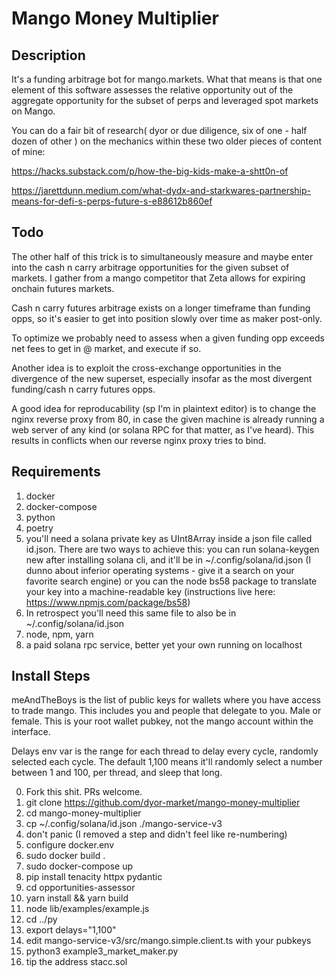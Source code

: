 # Mango Money Multiplier

## Description

It's a funding arbitrage bot for mango.markets. What that means is that one element of this software assesses the relative opportunity out of the aggregate opportunity for the subset of perps and leveraged spot markets on Mango.


You can do a fair bit of research( dyor or due diligence, six of one - half dozen of other ) on the mechanics within these two older pieces of content of mine:


https://hacks.substack.com/p/how-the-big-kids-make-a-shtt0n-of


https://jarettdunn.medium.com/what-dydx-and-starkwares-partnership-means-for-defi-s-perps-future-s-e88612b860ef


## Todo

The other half of this trick is to simultaneously measure and maybe enter into the cash n carry arbitrage opportunities for the given subset of markets. I gather from a mango competitor that Zeta allows for expiring onchain futures markets.


Cash n carry futures arbitrage exists on a longer timeframe than funding opps, so it's easier to get into position slowly over time as maker post-only. 


To optimize we probably need to assess when a given funding opp exceeds net fees to get in @ market, and execute if so.


Another idea is to exploit the cross-exchange opportunities in the divergence of the new superset, especially insofar as the most divergent funding/cash n carry futures opps.


A good idea for reproducability (sp I'm in plaintext editor) is to change the nginx reverse proxy from 80, in case the given machine is already running a web server of any kind (or solana RPC for that matter, as I've heard). This results in conflicts when our reverse nginx proxy tries to bind.


## Requirements

1. docker
2. docker-compose
3. python
4. poetry
5. you'll need a solana private key as UInt8Array inside a json file called id.json. There are two ways to achieve this: you can run solana-keygen new after installing solana cli, and it'll be in ~/.config/solana/id.json (I dunno about inferior operating systems - give it a search on your favorite search engine) or you can the node bs58 package to translate your key into a machine-readable key (instructions live here: https://www.npmjs.com/package/bs58)
6. In retrospect you'll need this same file to also be in ~/.config/solana/id.json
7. node, npm, yarn
8. a paid solana rpc service, better yet your own running on localhost

## Install Steps

meAndTheBoys is the list of public keys for wallets where you have access to trade mango. This includes you and people that delegate to you. Male or female. This is your root wallet pubkey, not the mango account within the interface.

Delays env var is the range for each thread to delay every cycle, randomly selected each cycle. The default 1,100 means it'll randomly select a number between 1 and 100, per thread, and sleep that long.


0. Fork this shit. PRs welcome.
1. git clone https://github.com/dyor-market/mango-money-multiplier
2. cd mango-money-multiplier
3. cp ~/.config/solana/id.json ./mango-service-v3
4. don't panic (I removed a step and didn't feel like re-numbering)
5. configure docker.env
6. sudo docker build .
7. sudo docker-compose up
8. pip install tenacity httpx pydantic
9. cd opportunities-assessor
10. yarn install && yarn build
11. node lib/examples/example.js
12. cd ../py
13. export delays="1,100"
14. edit mango-service-v3/src/mango.simple.client.ts with your pubkeys
14. python3 example3_market_maker.py
15. tip the address stacc.sol